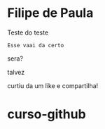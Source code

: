 # Filipe de Paula

Teste do teste

	Esse vaai da certo
sera?

talvez



curtiu da um like e compartilha!
# curso-github
